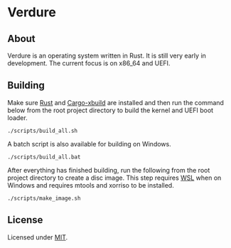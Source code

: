 # Verdure

## About
Verdure is an operating system written in Rust. It is still very early in development. The current focus is on x86_64 and UEFI.

## Building
Make sure [Rust](https://www.rust-lang.org/tools/install) and [Cargo-xbuild](https://github.com/rust-osdev/cargo-xbuild) are installed and then run the command below from the root project directory to build the kernel and UEFI boot loader.
```
./scripts/build_all.sh
```
A batch script is also available for building on Windows.
```
./scripts/build_all.bat
```
After everything has finished building, run the following from the root project directory to create a disc image. This step requires [WSL](https://docs.microsoft.com/en-us/windows/wsl/install-win10) when on Windows and requires mtools and xorriso to be installed.
```
./scripts/make_image.sh
```

## License
Licensed under [MIT](LICENSE).